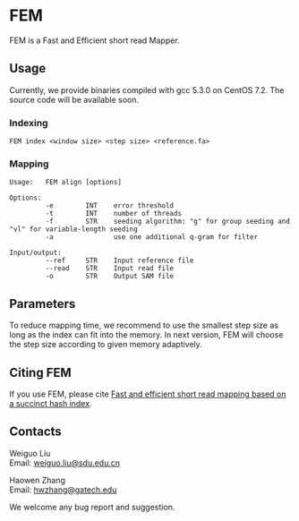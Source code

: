 # FEM
FEM is a Fast and Efficient short read Mapper. 

## Usage
Currently, we provide binaries compiled with gcc 5.3.0 on CentOS 7.2. The source code will be available soon.

### Indexing
```
FEM index <window size> <step size> <reference.fa> 
```

### Mapping
```
Usage:   FEM align [options] 

Options:
         -e        INT    error threshold 
         -t        INT    number of threads 
         -f        STR    seeding algorithm: "g" for group seeding and "vl" for variable-length seeding 
         -a               use one additional q-gram for filter

Input/output: 
         --ref     STR    Input reference file
         --read    STR    Input read file
         -o        STR    Output SAM file 
```


## Parameters
To reduce mapping time, we recommend to use the smallest step size as long as the index can fit into the memory. In next version, FEM will choose the step size according to given memory adaptively. 

## Citing FEM
If you use FEM, please cite [Fast and efficient short read mapping based on a succinct hash index](https://bmcbioinformatics.biomedcentral.com/articles/10.1186/s12859-018-2094-5).

## Contacts
Weiguo Liu <br />
Email: weiguo.liu@sdu.edu.cn

Haowen Zhang <br />
Email: hwzhang@gatech.edu

We welcome any bug report and suggestion.

